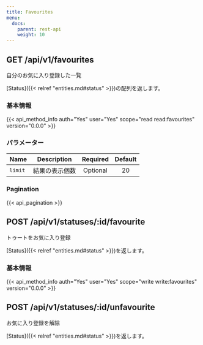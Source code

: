 ```yaml
---
title: Favourites
menu:
  docs:
    parent: rest-api
    weight: 10
---
```


## GET /api/v1/favourites

自分のお気に入り登録した一覧

[Status]({{< relref "entities.md#status" >}})の配列を返します。

### 基本情報

{{< api_method_info auth="Yes" user="Yes" scope="read read:favourites" version="0.0.0" >}}

### パラメーター

|Name|Description|Required|Default|
|----|-----------|:------:|:-----:|
| `limit` | 結果の表示個数 | Optional | 20 |

### Pagination

{{< api_pagination >}}

## POST /api/v1/statuses/:id/favourite

トゥートをお気に入り登録

[Status]({{< relref "entities.md#status" >}})を返します。

### 基本情報

{{< api_method_info auth="Yes" user="Yes" scope="write write:favourites" version="0.0.0" >}}

## POST /api/v1/statuses/:id/unfavourite

お気に入り登録を解除

[Status]({{< relref "entities.md#status" >}})を返します。


